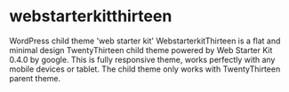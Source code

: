webstarterkitthirteen
=====================

WordPress child theme  'web starter kit'
WebstarterkitThirteen is a flat and minimal design TwentyThirteen child theme powered by Web Starter Kit 0.4.0 by google. This is fully responsive theme, works perfectly with any mobile devices or tablet. The child theme only works with TwentyThirteen parent theme.